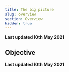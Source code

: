 ```yaml
---
title: The big picture
slug: overview
section: Overview
hidden: true
---
```


**Last updated 10th May 2021**



## Objective  

**Last updated 10th May 2021**

